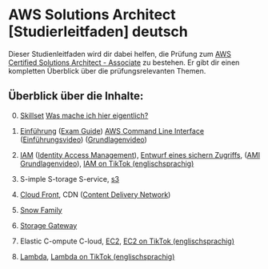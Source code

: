 # AWS Solutions Architect [Studierleitfaden] deutsch
Dieser Studienleitfaden wird dir dabei helfen, die Prüfung zum [AWS Certified Solutions Architect - Associate](https://aws.amazon.com/de/certification/) zu bestehen. Er gibt dir einen kompletten Überblick über die prüfungsrelevanten Themen.

## Überblick über die Inhalte:

0. [Skillset](docs/practice/what2do.md) [Was mache ich hier eigentlich?]()

1. [Einführung](https://de.wikipedia.org/wiki/Amazon_Web_Services) ([Exam Guide](docs/pdfs/Exam-Guide.pdf)) [AWS Command Line Interface](https://docs.aws.amazon.com/cli/latest/userguide/getting-started-install.html) ([Einführungsvideo](https://www.youtube.com/watch?v=up4ad0fDfQQ)) ([Grundlagenvideo](https://www.youtube.com/watch?v=dytvGWM86U8))

2. [IAM](docs/services/IAM.md) ([Identity Access Management](docs/practice/commandLine/access_management.md)), [Entwurf eines sichern Zugriffs](docs/practice/drafts/IAM_usecase.md), ([AMI Grundlagenvideo](https://www.youtube.com/watch?v=dGxU0H7qStA)), [IAM on TikTok (englischsprachig)](https://www.tiktok.com/@amazonwebservices/video/7285471897293278507?q=AWS%20ABC%27s&t=1703635841173)

3. S-imple S-torage S-ervice, 
   [s3](docs/services/s3.md)

4. [Cloud Front](docs/services/CloudFront.md), CDN ([Content Delivery Network](https://de.wikipedia.org/wiki/Content_Delivery_Network))

5. [Snow Family](docs/services/SnowFamily.md)

6. [Storage Gateway](docs/services/StorageGateway.md)

7. Elastic C-ompute C-loud, [EC2](docs/services/EC2.md), [EC2 on TikTok (englischsprachig)](https://www.tiktok.com/@amazonwebservices/video/7275064270499499310?q=AWS%20ABC%27s&t=1703635841173)

30. [Lambda](docs/services/Lambda.md), [Lambda on TikTok (englischsprachig)](https://www.tiktok.com/@morganwilliscloud/video/7298753496118086942?q=AWS%20ABC%27s&t=1703635841173)
